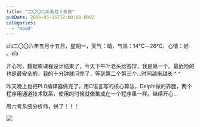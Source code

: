 ```yaml
---
title: "二〇〇六年五月十五日"
pubDate: 2006-05-15T12:00:00.000Z
categories: 
  - "mood"
---
```


εїз二〇〇六年五月十五日，星期一，天气：晴，气温：14℃－26℃，心情：好 。εїз

开心呵，数据库课程设计结束了，今天下午叶老头给答辩，我是第一个。最危险的也是最安全的，我的十分钟就问完了，等到第二个第三个...时间越来越长 ^ ^

昨天晚上也把PL0编译器做完了，用C语言写的核心算法，Delphi做的界面，两个程序用通道技术联系，使用的时候就像集成在一个程序里一样。继续开心...

周六考系统分析师，拼了！！！

![](http://tk.files.storage.msn.com/x1pxOYwqu4SjF5Qg1gUIBUpErE3PO_qgMk_BhxbtR_RFx770c9R2_feGy_0QCJexYkCl3PEK7hjIFP3WK5jCbg20Wecqhg4ZviNaBYgR2KfIwgA9yuvUlYHfM9tIiSRKM_zm3G_XVLJvtZIuU9fev1buA)
